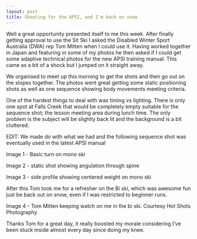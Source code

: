 ```yaml
---
layout: post
title: Shooting for the APSI, and I'm back on snow
---
```


Well a great opportunity presented itself to me this week. After finally getting approval to use the Sit Ski I asked the Disabled Winter Sport Australia (DWA) rep Tom Mitten when I could use it. Having worked together in Japan and featuring in some of my photos he then asked if I could get some adaptive technical photos for the new APSI training manual. This came as a bit of a shock but I jumped on it straight away.

We organised to meet up this morning to get the shots and then go out on the slopes together. The photos went great getting some static positioning shots as well as one sequence showing body movements meeting criteria.

One of the hardest things to deal with was timing vs lighting. There is only one spot at Falls Creek that would be completely empty suitable for the sequence shot; the lesson meeting area during lunch time. The only problem is the subject will be slightly back lit and the background is a bit cluttered.

EDIT: We made do with what we had and the following sequence shot was eventually used in the latest APSI manual


Image 1 - Basic turn on mono ski


Image 2 - static shot showing angulation through spine


Image 3 - side profile showing centered weight on mono ski

After this Tom took me for a refresher on the Bi ski, which was awesome fun just be back out on snow, even if I was restricted to beginner runs.


Image 4 - Tom Mitten keeping watch on me in the bi ski. Courtesy Hot Shots Photography

Thanks Tom for a great day, it really boosted my morale considering I’ve been stuck inside almost every day since doing my knee.
